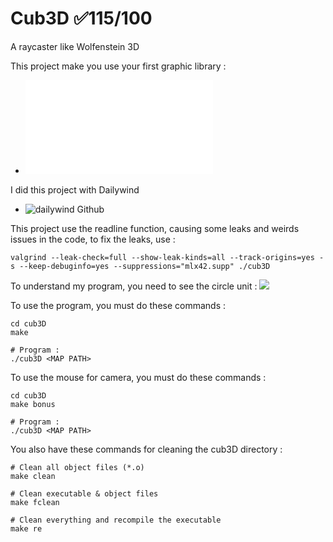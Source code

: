 # Cub3D ✅115/100
A raycaster like Wolfenstein 3D

This project make you use your first graphic library :
- ![cub3D subject](fr.subject.pdf)

I did this project with Dailywind
- ![dailywind Github](https://github.com/dailywind00)


This project use the readline function, causing some leaks and weirds issues in the code, to fix the leaks, use :
```shell
valgrind --leak-check=full --show-leak-kinds=all --track-origins=yes -s --keep-debuginfo=yes --suppressions="mlx42.supp" ./cub3D
```


To understand my program, you need to see the circle unit :
![](CircleUnitScreen.png)

To use the program, you must do these commands :
```shell
cd cub3D
make

# Program :
./cub3D <MAP PATH>
```

To use the mouse for camera, you must do these commands :
```shell
cd cub3D
make bonus

# Program :
./cub3D <MAP PATH>
```

You also have these commands for cleaning the cub3D directory :
```shell
# Clean all object files (*.o)
make clean

# Clean executable & object files
make fclean

# Clean everything and recompile the executable
make re
```
